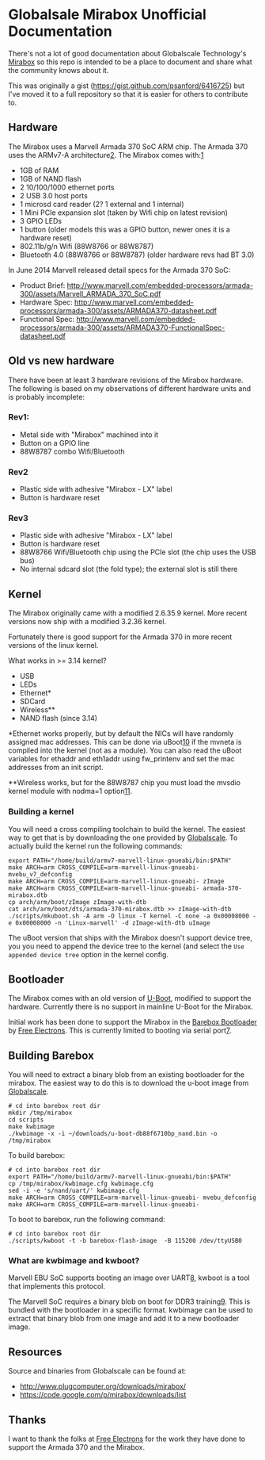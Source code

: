 # Globalsale Mirabox Unofficial Documentation

There's not a lot of good documentation about Globalscale Technology's [Mirabox][1] so this repo is intended to be a place to document and share what the community knows about it.

This was originally a gist (https://gist.github.com/psanford/6416725) but I've moved it to a full repository so that it is easier for others to contribute to.

## Hardware
The Mirabox uses a Marvell Armada 370 SoC ARM chip. The Armada 370 uses the ARMv7-A architecture[2]. The Mirabox comes with:[1]

- 1GB of RAM
- 1GB of NAND flash
- 2 10/100/1000 ethernet ports
- 2 USB 3.0 host ports
- 1 microsd card reader (2? 1 external and 1 internal)
- 1 Mini PCIe expansion slot (taken by Wifi chip on latest revision)
- 3 GPIO LEDs
- 1 button (older models this was a GPIO button, newer ones it is a hardware reset)
- 802.11b/g/n Wifi (88W8766 or 88W8787)
- Bluetooth 4.0 (88W8766 or 88W8787) (older hardware revs had BT 3.0)


In June 2014 Marvell released detail specs for the Armada 370 SoC:

- Product Brief:   http://www.marvell.com/embedded-processors/armada-300/assets/Marvell_ARMADA_370_SoC.pdf
- Hardware Spec:   http://www.marvell.com/embedded-processors/armada-300/assets/ARMADA370-datasheet.pdf
- Functional Spec: http://www.marvell.com/embedded-processors/armada-300/assets/ARMADA370-FunctionalSpec-datasheet.pdf

## Old vs new hardware

There have been at least 3 hardware revisions of the Mirabox hardware. The following is based on my observations of different hardware units and is probably incomplete:

### Rev1:

- Metal side with "Mirabox" machined into it
- Button on a GPIO line
- 88W8787 combo Wifi/Bluetooth


### Rev2

- Plastic side with adhesive "Mirabox - LX" label
- Button is hardware reset


### Rev3

- Plastic side with adhesive "Mirabox - LX" label
- Button is hardware reset
- 88W8766 Wifi/Bluetooth chip using the PCIe slot (the chip uses the USB bus)
- No internal sdcard slot (the fold type); the external slot is still there


## Kernel
The Mirabox originally came with a modified 2.6.35.9 kernel. More recent versions now ship with a modified 3.2.36 kernel.

Fortunately there is good support for the Armada 370 in more recent versions of the linux kernel.

What works in >= 3.14 kernel?

- USB
- LEDs
- Ethernet*
- SDCard
- Wireless**
- NAND flash (since 3.14)

*Ethernet works properly, but by default the NICs will have randomly assigned mac addresses. This can be done via uBoot[10][10] if the mvneta is compiled into the kernel (not as a module). You can also read the uBoot variables for ethaddr and eth1addr using fw_printenv and set the mac addresses from an init script.

**Wireless works, but for the 88W8787 chip you must load the mvsdio kernel module with nodma=1 option[11][11].

### Building a kernel
You will need a cross compiling toolchain to build the kernel. The easiest way to get that is by downloading the one provided by [Globalscale][3]. To actually build the kernel run the following commands:

    export PATH="/home/build/armv7-marvell-linux-gnueabi/bin:$PATH"
    make ARCH=arm CROSS_COMPILE=arm-marvell-linux-gnueabi- mvebu_v7_defconfig
    make ARCH=arm CROSS_COMPILE=arm-marvell-linux-gnueabi- zImage
    make ARCH=arm CROSS_COMPILE=arm-marvell-linux-gnueabi- armada-370-mirabox.dtb
    cp arch/arm/boot/zImage zImage-with-dtb
    cat arch/arm/boot/dts/armada-370-mirabox.dtb >> zImage-with-dtb
    ./scripts/mkuboot.sh -A arm -O linux -T kernel -C none -a 0x00008000 -e 0x00008000 -n 'Linux-marvell' -d zImage-with-dtb uImage

The uBoot version that ships with the Mirabox doesn't support device tree, you you need to append the device tree to the kernel (and select the `Use appended device tree` option in the kernel config.

## Bootloader
The Mirabox comes with an old version of [U-Boot][4], modified to support the hardware. Currently there is no support in mainline U-Boot for the Mirabox.

Initial work has been done to support the Mirabox in the [Barebox Bootloader][5] by [Free Electrons][6]. This is currently limited to booting via serial port[7].

## Building Barebox
You will need to extract a binary blob from an existing bootloader for the mirabox. The easiest way to do this is to download the u-boot image from [Globalscale][3].

    # cd into barebox root dir
    mkdir /tmp/mirabox
    cd scripts
    make kwbimage
    ./kwbimage -x -i ~/downloads/u-boot-db88f6710bp_nand.bin -o /tmp/mirabox

To build barebox:

    # cd into barebox root dir
    export PATH="/home/build/armv7-marvell-linux-gnueabi/bin:$PATH"
    cp /tmp/mirabox/kwbimage.cfg kwbimage.cfg
    sed -i -e 's/nand/uart/' kwbimage.cfg
    make ARCH=arm CROSS_COMPILE=arm-marvell-linux-gnueabi- mvebu_defconfig
    make ARCH=arm CROSS_COMPILE=arm-marvell-linux-gnueabi-

To boot to barebox, run the following command:

    # cd into barebox root dir
    ./scripts/kwboot -t -b barebox-flash-image  -B 115200 /dev/ttyUSB0

### What are kwbimage and kwboot?
Marvell EBU SoC supports booting an image over UART[8], kwboot is a tool that implements this protocol.

The Marvell SoC requires a binary blob on boot for DDR3 training[9]. This is bundled with the bootloader in a specific format. kwbimage can be used to extract that binary blob from one image and add it to a new bootloader image.

## Resources
Source and binaries from Globalscale can be found at:

- http://www.plugcomputer.org/downloads/mirabox/
- https://code.google.com/p/mirabox/downloads/list

## Thanks
I want to thank the folks at [Free Electrons][6] for the work they have done to support the Armada 370 and the Mirabox.

[1]: http://www.globalscaletechnologies.com/p-58-mirabox-development-kit.aspx
[2]: http://wiki.openwrt.org/doc/hardware/soc/soc.marvell
[3]: http://www.plugcomputer.org/downloads/mirabox/
[4]: http://www.denx.de/wiki/U-Boot
[5]: http://barebox.org
[6]: http://free-electrons.com
[7]: http://free-electrons.com/blog/barebox-2013-07/
[8]: http://git.pengutronix.de/?p=barebox.git;a=commit;h=0535713bbfa059c1bc20da24d33bb183c4f555dc
[9]: http://git.pengutronix.de/?p=barebox.git;a=commit;h=6bb3a08cd3864f3ee1b9f4becf26b55ac9c0a524
[10]: http://lists.infradead.org/pipermail/linux-arm-kernel/2013-September/196688.html
[11]: http://lists.infradead.org/pipermail/linux-arm-kernel/2013-March/158753.html
